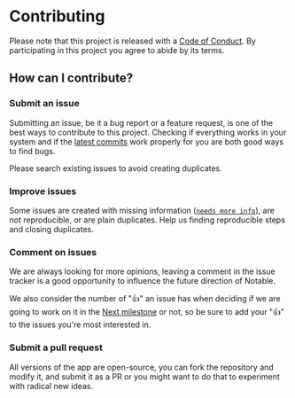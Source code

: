 # Contributing

Please note that this project is released with a [Code of Conduct](https://github.com/adisakshya/JustShareIt/blob/master/CODE_OF_CONDUCT.md). By participating in this project you agree to abide by its terms.

## How can I contribute?

### Submit an issue

Submitting an issue, be it a bug report or a feature request, is one of the best ways to contribute to this project. Checking if everything works in your system and if the [latest commits](https://github.com/adisakshya/JustShareIt/commits/master) work properly for you are both good ways to find bugs.

Please search existing issues to avoid creating duplicates.

### Improve issues

Some issues are created with missing information ([`needs more info`](https://github.com/adisakshya/JustShareIt/issues?q=is%3Aissue+is%3Aopen+label%3A%22help+wanted%22+label%3A%22needs+more+info%22)), are not reproducible, or are plain duplicates. Help us finding reproducible steps and closing duplicates.

### Comment on issues

We are always looking for more opinions, leaving a comment in the issue tracker is a good opportunity to influence the future direction of Notable.

We also consider the number of ":+1:" an issue has when deciding if we are going to work on it in the [Next milestone](https://github.com/adisakshya/JustShareIt/milestones) or not, so be sure to add your ":+1:" to the issues you're most interested in.

### Submit a pull request

All versions of the app are open-source, you can fork the repository and modify it, and submit it as a PR or you might want to do that to experiment with radical new ideas.
